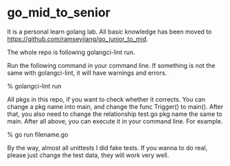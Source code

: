 # go_mid_to_senior
It is a personal learn golang lab. All basic knowledge has been moved to https://github.com/ramseyjiang/go_junior_to_mid. 

The whole repo is following golangci-lint run.

Run the following command in your command line. If something is not the same with golangci-lint, it will have warnings and errors.

% golangci-lint run

All pkgs in this repo, if you want to check whether it corrects. You can change a pkg name into main, and change the func Trigger() to main(). After that, you also need to change the relationship test.go pkg name the same to main. After all above, you can execute it in your command line. For example.

% go run filename.go

By the way, almost all unittests I did fake tests. If you wanna to do real, please just change the test data, they will work very well.
